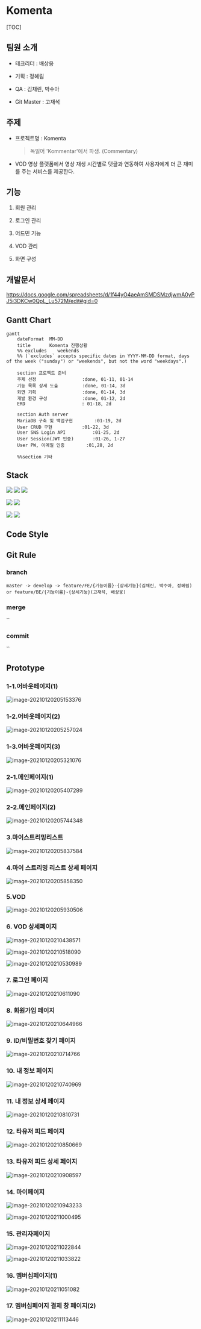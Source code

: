# Komenta

[TOC]


## 팀원 소개

- 테크리더 : 배상웅

- 기획 : 정혜림

- QA : 김채린, 박수아

- Git Master : 고재석



## 주제

- 프로젝트명 : Komenta

  > 독일어 'Kommentar'에서 파생. (Commentary)

- VOD 영상 플랫폼에서 영상 재생 시간별로 댓글과 연동하여 사용자에게 더 큰 재미를 주는 서비스를 제공한다.



## 기능

1. 회원 관리

2. 로그인 관리

3. 어드민 기능

4. VOD 관리

5. 화면 구성



## 개발문서

https://docs.google.com/spreadsheets/d/1f44yO4aeAmSMDSMzdjwmA0yPJ5i3DKCw0QpL_Lu572M/edit#gid=0



## Gantt Chart

```mermaid
gantt
    dateFormat  MM-DD
    title       Komenta 진행상황
    %% excludes    weekends
    %% (`excludes` accepts specific dates in YYYY-MM-DD format, days of the week ("sunday") or "weekends", but not the word "weekdays".)

    section 프로젝트 준비
    주제 선정				  :done, 01-11, 01-14
    기능 목록 상세 도출			:done, 01-14, 3d
    화면 기획				  :done, 01-14, 3d
    개발 환경 구성             :done, 01-12, 2d
    ERD                     : 01-18, 2d

    section Auth server
    MariaDB 구축 및 백업구현     	 :01-19, 2d
    User CRUD 구현 		   :01-22, 3d
    User SNS Login API          :01-25, 2d
    User Session(JWT 인증)       :01-26, 1-27
    User PW, 이메일 인증        :01,28, 2d

    %%section 기타
```

## Stack

<img src="https://img.shields.io/badge/Spring-success?style=flat-square&logo=Spring&logoColor=white"/></a>
<img src="https://img.shields.io/badge/IntelliJ-9cf?style=flat-square&logo=intelliJ IDEA&logoColor=white"/></a>
<img src="https://img.shields.io/badge/Gradle-inactive?style=flat-square&logo=Gradle&logoColor=white"/></a>

<img src="https://img.shields.io/badge/Vue.js-green?style=flat-square&logo=Vue.js&logoColor=white"/></a>
<img src="https://img.shields.io/badge/VSCode-informational?style=flat-square&logo=Visual Studio Code&logoColor=white"/></a>

<img src="https://img.shields.io/badge/MariaDB-informational?style=flat-square&logo=MariaDB&logoColor=white"/></a>
<img src="https://img.shields.io/badge/Docker-informational?style=flat-square&logo=Docker&logoColor=white"/></a>


## Code Style



## Git Rule

### branch

`master -> develop -> feature/FE/{기능이름}-{상세기능}(김채린, 박수아, 정혜림) or feature/BE/{기능이름}-{상세기능}(고재석, 배상웅)`

### merge

``

### commit

``



## Prototype

### 1-1.어바웃페이지(1)

![image-20210120205153376](README.assets/image-20210120205153376.png)



### 1-2.어바웃페이지(2)

![image-20210120205257024](README.assets/image-20210120205257024.png)



### 1-3.어바웃페이지(3)

![image-20210120205321076](README.assets/image-20210120205321076.png)





### 2-1.메인페이지(1) 

![image-20210120205407289](README.assets/image-20210120205407289.png)



### 2-2.메인페이지(2)

![image-20210120205744348](README.assets/image-20210120205744348.png)



### 3.마이스트리밍리스트

![image-20210120205837584](README.assets/image-20210120205837584.png)



### 4.마이 스트리밍 리스트 상세 페이지

![image-20210120205858350](README.assets/image-20210120205858350.png)



### 5.VOD

![image-20210120205930506](README.assets/image-20210120205930506.png)



### 6. VOD 상세페이지

![image-20210120210438571](README.assets/image-20210120210438571.png)

![image-20210120210518090](README.assets/image-20210120210518090.png)

![image-20210120210530989](README.assets/image-20210120210530989.png)



### 7. 로그인 페이지

![image-20210120210611090](README.assets/image-20210120210611090.png) 



### 8. 회원가입 페이지

![image-20210120210644966](README.assets/image-20210120210644966.png)



### 9. ID/비밀번호 찾기 페이지

![image-20210120210714766](README.assets/image-20210120210714766.png)



### 10. 내 정보 페이지

![image-20210120210740969](README.assets/image-20210120210740969.png)



### 11. 내 정보 상세 페이지

![image-20210120210810731](README.assets/image-20210120210810731.png)



### 12. 타유저 피드 페이지

![image-20210120210850669](README.assets/image-20210120210850669.png)



### 13. 타유저 피드 상세 페이지

![image-20210120210908597](README.assets/image-20210120210908597.png)



### 14. 마이페이지

![image-20210120210943233](README.assets/image-20210120210943233.png)

![image-20210120211000495](README.assets/image-20210120211000495.png)



### 15. 관리자페이지

![image-20210120211022844](README.assets/image-20210120211022844.png)

![image-20210120211033822](README.assets/image-20210120211033822.png)



### 16. 멤버십페이지(1)

![image-20210120211051082](README.assets/image-20210120211051082.png)



### 17. 멤버십페이지 결제 창 페이지(2)

![image-20210120211113446](README.assets/image-20210120211113446.png)